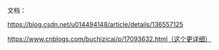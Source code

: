 文档：

https://blog.csdn.net/u014494148/article/details/136557125

https://www.cnblogs.com/buchizicai/p/17093632.html（这个更详细）